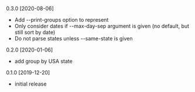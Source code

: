 0.3.0 [2020-08-06]

 * Add --print-groups option to represent
 * Only consider dates if --max-day-sep argument is given (no default, but still sort by date)
 * Do not parse states unless --same-state is given 

0.2.0 [2020-01-06]

 * add group by USA state

0.1.0 [2019-12-20]

 * initial release
